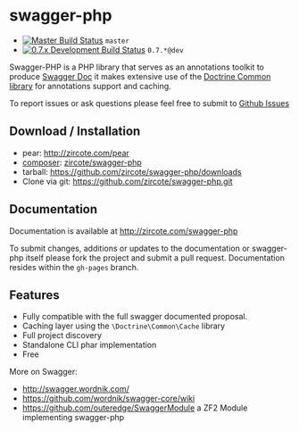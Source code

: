 swagger-php
============

 - [![Master Build Status](https://secure.travis-ci.org/zircote/swagger-php.png?branch=master)](http://travis-ci.org/zircote/swagger-php) `master`
 - [![0.7.x Development Build Status](https://api.travis-ci.org/zircote/swagger-php.png?branch=0.7)](http://travis-ci.org/zircote/swagger-php) `0.7.*@dev`

Swagger-PHP is a PHP library that serves as an annotations toolkit to produce [Swagger Doc](http://swagger.wordnik.com)
it makes extensive use of the [Doctrine Common library](http://www.doctrine-project.org/projects/common.html) for
annotations support and caching.

To report issues or ask questions please feel free to submit to [Github Issues](https://github.com/zircote/swagger-php/issues)

Download / Installation
------------------------
 - pear: http://zircote.com/pear
 - [composer](http://getcomposer.org/): [zircote/swagger-php](https://packagist.org/packages/zircote/swagger-php)
 - tarball: https://github.com/zircote/swagger-php/downloads
 - Clone via git: https://github.com/zircote/swagger-php.git

Documentation
--------------
Documentation is available at http://zircote.com/swagger-php

 To submit changes, additions or updates to the documentation or swagger-php itself please fork the project and submit a pull request. Documentation resides within the `gh-pages` branch.

Features
-------------------
 - Fully compatible with the full swagger documented proposal.
 - Caching layer using the `\Doctrine\Common\Cache` library
 - Full project discovery
 - Standalone CLI phar implementation
 - Free

 More on Swagger:
  * http://swagger.wordnik.com/
  * https://github.com/wordnik/swagger-core/wiki
  * https://github.com/outeredge/SwaggerModule a ZF2 Module implementing swagger-php